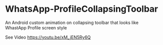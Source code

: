 # WhatsApp-ProfileCollapsingToolbar
An Android custom animation on collapsing toolbar that looks like WhastApp Profile screen style

See Video https://youtu.be/xM_jEN5Ry6Q
